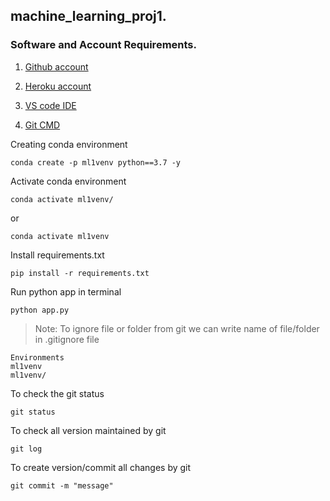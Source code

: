 ## machine_learning_proj1.


### Software and Account Requirements.

1. [Github account](https://github.com/)

2. [Heroku account](https://dashboard.heroku.com/)

3. [VS code IDE](https://code.visualstudio.com/)

4. [Git CMD](https://git-scm.com/downloads)

Creating conda environment
```
conda create -p ml1venv python==3.7 -y
```
Activate conda environment 
```
conda activate ml1venv/
```

or 
```
conda activate ml1venv
```

Install requirements.txt
```
pip install -r requirements.txt
```

Run python app in terminal

```
python app.py
```

> Note: To ignore file or folder from git we can write name of file/folder in .gitignore file
```
Environments 
ml1venv
ml1venv/
```
To check the git status
```
git status
```
To check all version maintained by git
```
git log
```
To create version/commit all changes by git
```
git commit -m "message"
```
